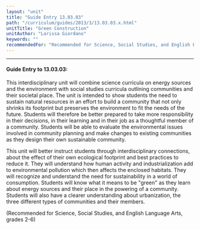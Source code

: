 ```yaml
---
layout: "unit"
title: "Guide Entry 13.03.03"
path: "/curriculum/guides/2013/3/13.03.03.x.html"
unitTitle: "Green Construction"
unitAuthor: "Larissa Giordano"
keywords: ""
recommendedFor: "Recommended for Science, Social Studies, and English Language Arts, grades 2-6"
---
```

<body>
<hr/>
 <h4>
  Guide Entry to 13.03.03:
 </h4>
 <p>
  This interdisciplinary unit will combine science curricula on energy sources and the environment with social studies curricula outlining communities and their societal place. The unit is intended to show students the need to sustain natural resources in an effort to build a community that not only shrinks its footprint but preserves the environment to fit the needs of the future. Students will therefore be better prepared to take more responsibility in their decisions, in their learning and in their job as a thoughtful member of a community. Students will be able to evaluate the environmental issues involved in community planning and make changes to existing communities as they design their own sustainable community.
 </p>
<p>
  This unit will better instruct students through interdisciplinary connections, about the effect of their own ecological footprint and best practices to reduce it. They will understand how human activity and industrialization add to environmental pollution which then affects the enclosed habitats. They will recognize and understand the need for sustainability in a world of consumption. Students will know what it means to be "green" as they learn about energy sources and their place in the powering of a community. Students will also have a clearer understanding about urbanization, the three different types of communities and their members.
 </p>
<p>
  (Recommended for Science, Social Studies, and English Language Arts, grades 2-6)
 </p>


</body>
